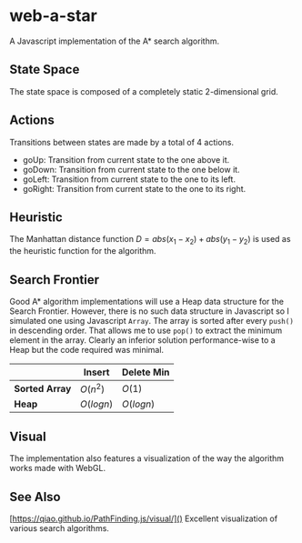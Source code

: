 # web-a-star
  A Javascript implementation of the A* search algorithm.

## State Space
  The state space is composed of a completely static 2-dimensional grid.

## Actions
  Transitions between states are made by a total of 4 actions.
  - goUp: Transition from current state to the one above it.
  - goDown: Transition from current state to the one below it.
  - goLeft: Transition from current state to the one to its left.
  - goRight: Transition from current state to the one to its right.

## Heuristic
  The Manhattan distance function $D = abs(x_1 - x_2) + abs(y_1 - y_2)$ is used as the heuristic function for the algorithm.

## Search Frontier
  Good A* algorithm implementations will use a Heap data structure for the Search Frontier. However, there is no such data structure in Javascript so I simulated one using Javascript `Array`. The array is sorted after every `push()` in descending order. That allows me to use `pop()` to extract the minimum element in the array. Clearly an inferior solution performance-wise to a Heap but the code required was minimal.

  |              |Insert|Delete Min|
  |--------------|-------------|------|
  |**Sorted Array**|$O(n^2)$|$O(1)$|
  |**Heap**        |$O(logn)$         |$O(logn)$|

## Visual
  The implementation also features a visualization of the way the algorithm works made with WebGL.

## See Also
  [https://qiao.github.io/PathFinding.js/visual/]() Excellent visualization of various search algorithms.